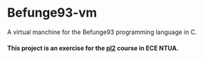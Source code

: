 # Befunge93-vm
A virtual manchine for the Befunge93 programming language in C.

#### This project is an exercise for the [pl2](https://courses.softlab.ntua.gr/pl2/) course in ECE NTUA.
